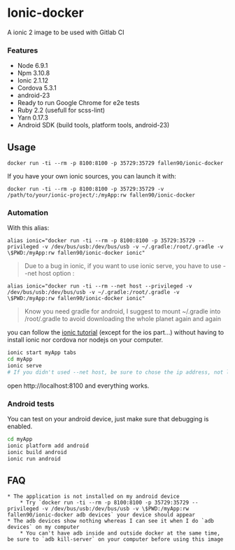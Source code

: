 # Ionic-docker
A ionic 2 image to be used with Gitlab CI

### Features
- Node 6.9.1
- Npm 3.10.8
- Ionic 2.1.12
- Cordova 5.3.1 
- android-23
- Ready to run Google Chrome for e2e tests
- Ruby 2.2 (usefull for scss-lint)
- Yarn 0.17.3
- Android SDK (build tools, platform tools, android-23)

## Usage

```
docker run -ti --rm -p 8100:8100 -p 35729:35729 fallen90/ionic-docker
```
If you have your own ionic sources, you can launch it with:

```
docker run -ti --rm -p 8100:8100 -p 35729:35729 -v /path/to/your/ionic-project/:/myApp:rw fallen90/ionic-docker
```

### Automation
With this alias:

```
alias ionic="docker run -ti --rm -p 8100:8100 -p 35729:35729 --privileged -v /dev/bus/usb:/dev/bus/usb -v ~/.gradle:/root/.gradle -v \$PWD:/myApp:rw fallen90/ionic-docker ionic"
```

> Due to a bug in ionic, if you want to use ionic serve, you have to use --net host option :

```
alias ionic="docker run -ti --rm --net host --privileged -v /dev/bus/usb:/dev/bus/usb -v ~/.gradle:/root/.gradle -v \$PWD:/myApp:rw fallen90/ionic-docker ionic"
```

> Know you need gradle for android, I suggest to mount ~/.gradle into /root/.gradle to avoid downloading the whole planet again and again

you can follow the [ionic tutorial](http://ionicframework.com/getting-started/) (except for the ios part...) without having to install ionic nor cordova nor nodejs on your computer.

```bash
ionic start myApp tabs
cd myApp
ionic serve
# If you didn't used --net host, be sure to chose the ip address, not localhost, or you would not be able to use it
```
open http://localhost:8100 and everything works.

### Android tests
You can test on your android device, just make sure that debugging is enabled.

```bash
cd myApp
ionic platform add android
ionic build android
ionic run android
```

## FAQ
    * The application is not installed on my android device
        * Try `docker run -ti --rm -p 8100:8100 -p 35729:35729 --privileged -v /dev/bus/usb:/dev/bus/usb -v \$PWD:/myApp:rw fallen90/ionic-docker adb devices` your device should appear
    * The adb devices show nothing whereas I can see it when I do `adb devices` on my computer
        * You can't have adb inside and outside docker at the same time, be sure to `adb kill-server` on your computer before using this image